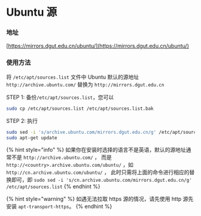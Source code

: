 # Ubuntu 源

### 地址

[https://mirrors.dgut.edu.cn/ubuntu/](https://mirrors.dgut.edu.cn/ubuntu/)

### 使用方法

将 `/etc/apt/sources.list` 文件中 Ubuntu 默认的源地址 `http://archive.ubuntu.com/` 替换为 `http://mirrors.dgut.edu.cn` 

STEP 1: 备份`/etc/apt/sources.list`，您可以

```bash
sudo cp /etc/apt/sources.list /etc/apt/sources.list.bak
```

STEP 2: 执行

```bash
sudo sed -i 's/archive.ubuntu.com/mirrors.dgut.edu.cn/g' /etc/apt/sources.list
sudo apt-get update
```

{% hint style="info" %}
如果你在安装时选择的语言不是英语，默认的源地址通常不是 `http://archive.ubuntu.com/` ， 而是 `http://<country>.archive.ubuntu.com/ubuntu/` ，如 `http://cn.archive.ubuntu.com/ubuntu/` ， 此时只需将上面的命令进行相应的替换即可，即 `sudo sed -i 's/cn.archive.ubuntu.com/mirrors.dgut.edu.cn/g' /etc/apt/sources.list` 
{% endhint %}

{% hint style="warning" %}
如遇无法拉取 https 源的情况，请先使用 http 源先安装 `apt-transport-https`。
{% endhint %}



